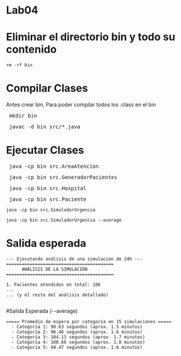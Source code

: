 # Lab04
# Eliminar el directorio bin y todo su contenido
```
rm -rf bin
```

# Compilar Clases
Antes crear bin, Para poder compilar todos los .class en el bin
<pre> mkdir bin </pre>

<pre> javac -d bin src/*.java </pre>

# Ejecutar Clases

<pre> java -cp bin src.AreaAtencion </pre>

<pre> java -cp bin src.GeneradorPacientes </pre>

<pre> java -cp bin src.Hospital </pre>

<pre> java -cp bin src.Paciente </pre>

```
java -cp bin src.SimuladorUrgencia
```
```
java -cp bin src.SimuladorUrgencia --average
```
# Salida esperada


```
--- Ejecutando análisis de una simulación de 24h ---
=========================================
      ANÁLISIS DE LA SIMULACIÓN
=========================================

1. Pacientes atendidos en total: 106
...
... (y el resto del análisis detallado)
  
```

#Salida Esperada (--average)

```
===== Promedio de espera por categoría en 15 simulaciones =====
  - Categoría 1: 90.63 segundos (aprox. 1.5 minutos)
  - Categoría 2: 96.46 segundos (aprox. 1.6 minutos)
  - Categoría 3: 104.13 segundos (aprox. 1.7 minutos)
  - Categoría 4: 108.66 segundos (aprox. 1.8 minutos)
  - Categoría 5: 94.47 segundos (aprox. 1.6 minutos)
```




